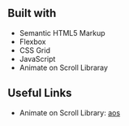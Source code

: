 ## Built with

- Semantic HTML5 Markup
- Flexbox
- CSS Grid
- JavaScript
- Animate on Scroll Libraray

## Useful Links

- Animate on Scroll Library: [aos](https://github.com/michalsnik/aos)